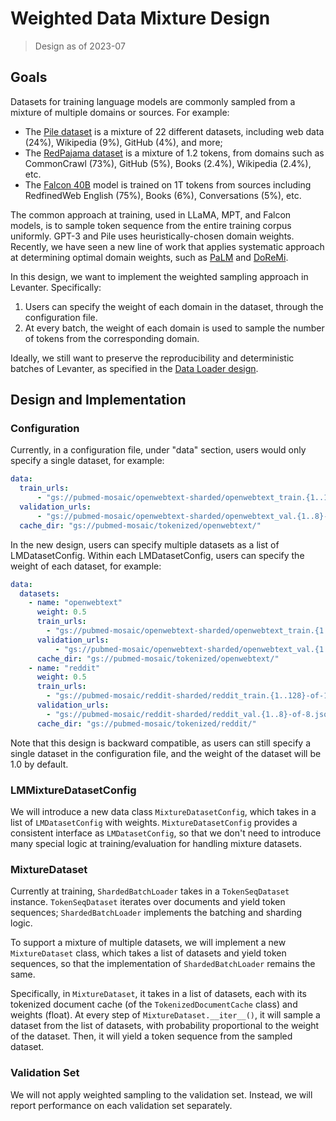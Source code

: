 # Weighted Data Mixture Design
> Design as of 2023-07

## Goals
Datasets for training language models are commonly sampled from a mixture of multiple domains or sources.
For example:
- The [Pile dataset](https://pile.eleuther.ai/) is a mixture of 22 different datasets, including
web data (24%), Wikipedia (9%), GitHub (4%), and more;
- The [RedPajama dataset](https://huggingface.co/datasets/togethercomputer/RedPajama-Data-1T) is
a mixture of 1.2 tokens, from domains such as CommonCrawl (73%), GitHub (5%), Books (2.4%),
Wikipedia (2.4%), etc.
- The [Falcon 40B](https://huggingface.co/tiiuae/falcon-40b) model is trained on 1T tokens from
sources including RedfinedWeb English (75%), Books (6%), Conversations (5%), etc.

The common approach at training, used in LLaMA, MPT, and Falcon models, is to sample token sequence from
the entire training corpus uniformly. GPT-3 and Pile uses heuristically-chosen domain weights.
Recently, we have seen a new line of work that applies systematic approach at determining optimal domain
weights, such as [PaLM](https://arxiv.org/abs/2204.02311) and [DoReMi](https://arxiv.org/abs/2305.10429).

In this design, we want to implement the weighted sampling approach in Levanter. Specifically:
1. Users can specify the weight of each domain in the dataset, through the configuration file.
2. At every batch, the weight of each domain is used to sample the number of tokens from the
corresponding domain.

Ideally, we still want to preserve the reproducibility and deterministic batches of Levanter,
as specified in the [Data Loader design](Data-Loader-Design.md).


## Design and Implementation
### Configuration
Currently, in a configuration file, under "data" section, users would only specify a single dataset,
for example:

```yaml
data:
  train_urls:
      - "gs://pubmed-mosaic/openwebtext-sharded/openwebtext_train.{1..128}-of-128.jsonl.gz"
  validation_urls:
      - "gs://pubmed-mosaic/openwebtext-sharded/openwebtext_val.{1..8}-of-8.jsonl.gz"
  cache_dir: "gs://pubmed-mosaic/tokenized/openwebtext/"
```

In the new design, users can specify multiple datasets as a list of LMDatasetConfig. Within
each LMDatasetConfig, users can specify the weight of each dataset, for example:

```yaml
data:
  datasets:
    - name: "openwebtext"
      weight: 0.5
      train_urls:
        - "gs://pubmed-mosaic/openwebtext-sharded/openwebtext_train.{1..128}-of-128.jsonl.gz"
      validation_urls:
          - "gs://pubmed-mosaic/openwebtext-sharded/openwebtext_val.{1..8}-of-8.jsonl.gz"
      cache_dir: "gs://pubmed-mosaic/tokenized/openwebtext/"
    - name: "reddit"
      weight: 0.5
      train_urls:
        - "gs://pubmed-mosaic/reddit-sharded/reddit_train.{1..128}-of-128.jsonl.gz"
      validation_urls:
        - "gs://pubmed-mosaic/reddit-sharded/reddit_val.{1..8}-of-8.jsonl.gz"
      cache_dir: "gs://pubmed-mosaic/tokenized/reddit/"
```

Note that this design is backward compatible, as users can still specify a single dataset in the
configuration file, and the weight of the dataset will be 1.0 by default.

### LMMixtureDatasetConfig
We will introduce a new data class `MixtureDatasetConfig`, which takes in a list of `LMDatasetConfig`
with weights. `MixtureDatasetConfig` provides a consistent interface as `LMDatasetConfig`, so that we
don't need to introduce many special logic at training/evaluation for handling mixture datasets.


### MixtureDataset
Currently at training, `ShardedBatchLoader` takes in a `TokenSeqDataset` instance. `TokenSeqDataset`
iterates over documents and yield token sequences; `ShardedBatchLoader` implements the batching
and sharding logic.

To support a mixture of multiple datasets, we will implement a new `MixtureDataset` class, which
takes a list of datasets and yield token sequences, so that the implementation of `ShardedBatchLoader`
remains the same.

Specifically, in `MixtureDataset`, it takes in a list of datasets, each with its tokenized document
cache (of the `TokenizedDocumentCache` class) and weights (float). At every step of
`MixtureDataset.__iter__()`, it will sample a dataset from the list of datasets, with probability
proportional to the weight of the dataset. Then, it will yield a token sequence from the sampled
dataset.

### Validation Set
We will not apply weighted sampling to the validation set. Instead, we will report performance on each
validation set separately.
